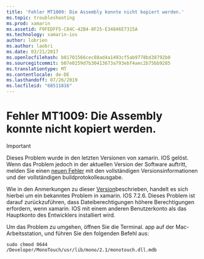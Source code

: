 ```yaml
---
title: 'Fehler MT1009: Die Assembly konnte nicht kopiert werden.'
ms.topic: troubleshooting
ms.prod: xamarin
ms.assetid: F9FEDFF5-C84C-42B4-8F25-E34846E7315A
ms.technology: xamarin-ios
author: lobrien
ms.author: laobri
ms.date: 03/21/2017
ms.openlocfilehash: b01701566cec88ad4a1493cf5ab9778bd38792b0
ms.sourcegitcommit: b07e0259d7b30413673a793ebf4aec2b75bb9285
ms.translationtype: MT
ms.contentlocale: de-DE
ms.lasthandoff: 07/26/2019
ms.locfileid: "68511816"
---
```

# <a name="error-mt1009-could-not-copy-the-assembly"></a>Fehler MT1009: Die Assembly konnte nicht kopiert werden.

> [!IMPORTANT]
> Dieses Problem wurde in den letzten Versionen von xamarin. IOS gelöst. Wenn das Problem jedoch in der aktuellen Version der Software auftritt, melden Sie einen [neuen Fehler](~/cross-platform/troubleshooting/questions/howto-file-bug.md) mit den vollständigen Versionsinformationen und der vollständigen buildprotokolleausgabe.

Wie in den Anmerkungen zu dieser [Version](https://github.com/xamarin/release-notes-archive/blob/master/release-notes/ios/xamarin.ios_7/xamarin.ios_7.2/index.md)beschrieben, handelt es sich hierbei um ein bekanntes Problem in xamarin. IOS 7.2.6. Dieses Problem ist darauf zurückzuführen, dass Dateiberechtigungen höhere Berechtigungen erfordern, wenn xamarin. IOS mit einem anderen Benutzerkonto als das Hauptkonto des Entwicklers installiert wird.

Um das Problem zu umgehen, öffnen Sie die Terminal. app auf der Mac-Arbeitsstation, und führen Sie den folgenden Befehl aus:

`sudo chmod 0644 /Developer/MonoTouch/usr/lib/mono/2.1/monotouch.dll.mdb`

